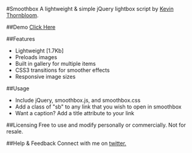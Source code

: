 #Smoothbox
A lightweight & simple jQuery lightbox script by <a href="http://kthornbloom.com">Kevin Thornbloom</a>.


##Demo
<a href="http://kthornbloom.com/smoothbox/demo.html" target="_blank">Click Here</a>

##Features

- Lightweight [1.7Kb]
- Preloads images
- Built in gallery for multiple items
- CSS3 transitions for smoother effects
- Responsive image sizes

##Usage

- Include jQuery, smoothbox.js, and smoothbox.css
- Add a class of "sb" to any link that you wish to open in smoothbox
- Want a caption? Add a title attribute to your link

##Licensing
Free to use and modify personally or commercially. Not for resale. 

##Help & Feedback
Connect with me on <a href="https://twitter.com/kthornbloom" target="_blank">twitter.</a>


